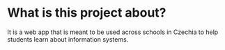 # What is this project about?

It is a web app that is meant to be used across schools in Czechia to help students learn about information systems.